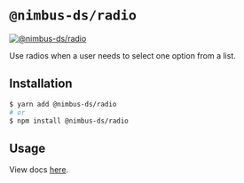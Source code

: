 # `@nimbus-ds/radio`

[![@nimbus-ds/radio](https://img.shields.io/npm/v/@nimbus-ds/radio?radio=%40nimbus-ds%2Fradio)](https://www.npmjs.com/package/@nimbus-ds/radio)

Use radios when a user needs to select one option from a list.

## Installation

```sh
$ yarn add @nimbus-ds/radio
# or
$ npm install @nimbus-ds/radio
```

## Usage

View docs [here](https://nimbus.nuvemshop.com.br/documentation/atomic-components/radio).
